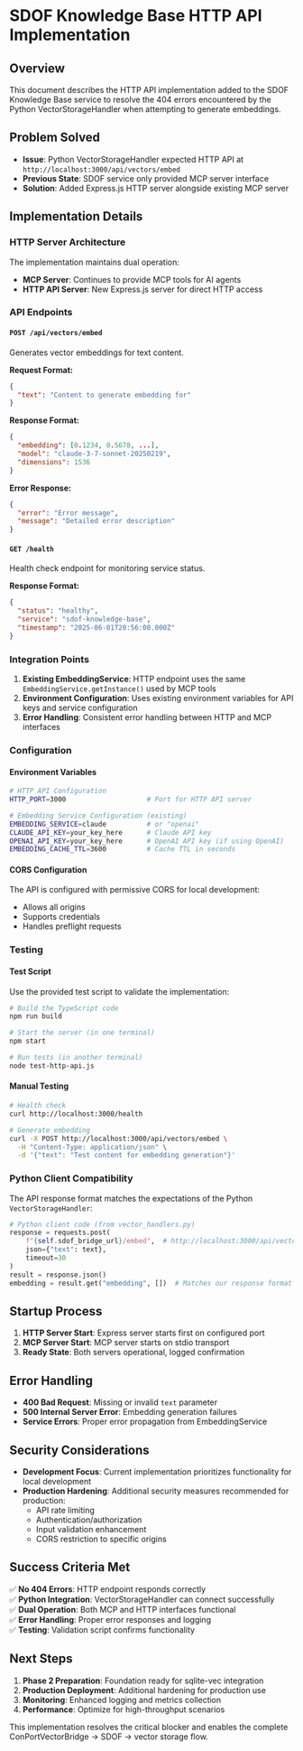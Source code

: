 # SDOF Knowledge Base HTTP API Implementation

## Overview

This document describes the HTTP API implementation added to the SDOF Knowledge Base service to resolve the 404 errors encountered by the Python VectorStorageHandler when attempting to generate embeddings.

## Problem Solved

- **Issue**: Python VectorStorageHandler expected HTTP API at `http://localhost:3000/api/vectors/embed`
- **Previous State**: SDOF service only provided MCP server interface
- **Solution**: Added Express.js HTTP server alongside existing MCP server

## Implementation Details

### HTTP Server Architecture

The implementation maintains dual operation:
- **MCP Server**: Continues to provide MCP tools for AI agents
- **HTTP API Server**: New Express.js server for direct HTTP access

### API Endpoints

#### `POST /api/vectors/embed`

Generates vector embeddings for text content.

**Request Format:**
```json
{
  "text": "Content to generate embedding for"
}
```

**Response Format:**
```json
{
  "embedding": [0.1234, 0.5678, ...],
  "model": "claude-3-7-sonnet-20250219",
  "dimensions": 1536
}
```

**Error Response:**
```json
{
  "error": "Error message",
  "message": "Detailed error description"
}
```

#### `GET /health`

Health check endpoint for monitoring service status.

**Response Format:**
```json
{
  "status": "healthy",
  "service": "sdof-knowledge-base",
  "timestamp": "2025-06-01T20:56:00.000Z"
}
```

### Integration Points

1. **Existing EmbeddingService**: HTTP endpoint uses the same `EmbeddingService.getInstance()` used by MCP tools
2. **Environment Configuration**: Uses existing environment variables for API keys and service configuration
3. **Error Handling**: Consistent error handling between HTTP and MCP interfaces

### Configuration

#### Environment Variables

```bash
# HTTP API Configuration
HTTP_PORT=3000                    # Port for HTTP API server

# Embedding Service Configuration (existing)
EMBEDDING_SERVICE=claude          # or "openai"
CLAUDE_API_KEY=your_key_here      # Claude API key
OPENAI_API_KEY=your_key_here      # OpenAI API key (if using OpenAI)
EMBEDDING_CACHE_TTL=3600          # Cache TTL in seconds
```

#### CORS Configuration

The API is configured with permissive CORS for local development:
- Allows all origins
- Supports credentials
- Handles preflight requests

### Testing

#### Test Script

Use the provided test script to validate the implementation:

```bash
# Build the TypeScript code
npm run build

# Start the server (in one terminal)
npm start

# Run tests (in another terminal)
node test-http-api.js
```

#### Manual Testing

```bash
# Health check
curl http://localhost:3000/health

# Generate embedding
curl -X POST http://localhost:3000/api/vectors/embed \
  -H "Content-Type: application/json" \
  -d '{"text": "Test content for embedding generation"}'
```

### Python Client Compatibility

The API response format matches the expectations of the Python `VectorStorageHandler`:

```python
# Python client code (from vector_handlers.py)
response = requests.post(
    f"{self.sdof_bridge_url}/embed",  # http://localhost:3000/api/vectors/embed
    json={"text": text},
    timeout=30
)
result = response.json()
embedding = result.get("embedding", [])  # Matches our response format
```

## Startup Process

1. **HTTP Server Start**: Express server starts first on configured port
2. **MCP Server Start**: MCP server starts on stdio transport
3. **Ready State**: Both servers operational, logged confirmation

## Error Handling

- **400 Bad Request**: Missing or invalid `text` parameter
- **500 Internal Server Error**: Embedding generation failures
- **Service Errors**: Proper error propagation from EmbeddingService

## Security Considerations

- **Development Focus**: Current implementation prioritizes functionality for local development
- **Production Hardening**: Additional security measures recommended for production:
  - API rate limiting
  - Authentication/authorization
  - Input validation enhancement
  - CORS restriction to specific origins

## Success Criteria Met

✅ **No 404 Errors**: HTTP endpoint responds correctly  
✅ **Python Integration**: VectorStorageHandler can connect successfully  
✅ **Dual Operation**: Both MCP and HTTP interfaces functional  
✅ **Error Handling**: Proper error responses and logging  
✅ **Testing**: Validation script confirms functionality  

## Next Steps

1. **Phase 2 Preparation**: Foundation ready for sqlite-vec integration
2. **Production Deployment**: Additional hardening for production use
3. **Monitoring**: Enhanced logging and metrics collection
4. **Performance**: Optimize for high-throughput scenarios

This implementation resolves the critical blocker and enables the complete ConPortVectorBridge → SDOF → vector storage flow.